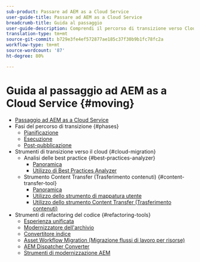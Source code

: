 ```yaml
---
sub-product: Passare ad AEM as a Cloud Service
user-guide-title: Passare ad AEM as a Cloud Service
breadcrumb-title: Guida al passaggio
user-guide-description: Comprendi il percorso di transizione verso Cloud Service.
translation-type: tm+mt
source-git-commit: b729e3fe4ef572877ae185c37f30b9b1fc78fc2a
workflow-type: tm+mt
source-wordcount: '87'
ht-degree: 80%

---
```



# Guida al passaggio ad AEM as a Cloud Service {#moving}

+ [Passaggio ad AEM as a Cloud Service](/help/move-to-cloud-service/home.md)
+ Fasi del percorso di transizione {#phases}
   + [Pianificazione](/help/move-to-cloud-service/planning.md)
   + [Esecuzione](/help/move-to-cloud-service/execution.md)
   + [Post-pubblicazione](/help/move-to-cloud-service/post-go-live.md)
+ Strumenti di transizione verso il cloud {#cloud-migration}
   + Analisi delle best practice {#best-practices-analyzer}
      + [Panoramica](/help/move-to-cloud-service/best-practices-analyzer/overview-best-practices-analyzer.md)
      + [Utilizzo di Best Practices Analyzer](/help/move-to-cloud-service/best-practices-analyzer/using-best-practices-analyzer.md)
   + Strumento Content Transfer (Trasferimento contenuti) {#content-transfer-tool}
      + [Panoramica](/help/move-to-cloud-service/content-transfer-tool/overview-content-transfer-tool.md)
      + [Utilizzo dello strumento di mappatura utente](/help/move-to-cloud-service/content-transfer-tool/using-user-mapping-tool.md)
      + [Utilizzo dello strumento Content Transfer (Trasferimento contenuti)](/help/move-to-cloud-service/content-transfer-tool/using-content-transfer-tool.md)
+ Strumenti di refactoring del codice {#refactoring-tools}
   + [Esperienza unificata](/help/move-to-cloud-service/unified-experience.md)
   + [Modernizzatore dell&#39;archivio](/help/move-to-cloud-service/refactoring-tools/repo-modernizer.md)
   + [Convertitore indice](/help/move-to-cloud-service/refactoring-tools/index-converter.md)
   + [Asset Workflow Migration (Migrazione flussi di lavoro per risorse) ](/help/move-to-cloud-service/moving-to-aem-assets/asset-workflow-migration-tool.md)
   + [AEM Dispatcher Converter](/help/move-to-cloud-service/refactoring-tools/dispatcher-transformation-utility-tools.md)
   + [Strumenti di modernizzazione AEM](/help/move-to-cloud-service/refactoring-tools/aem-modernization-tools.md)
